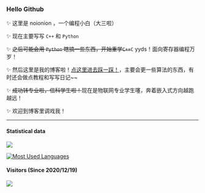 ### Hello Github

<!--
**2X-ercha/2X-ercha** is a ✨ _special_ ✨ repository because its `README.md` (this file) appears on your GitHub profile.

Here are some ideas to get you started:

- 🔭 I’m currently working on ...
- 🌱 I’m currently learning ...
- 👯 I’m looking to collaborate on ...
- 🤔 I’m looking for help with ...
- 💬 Ask me about ...
- 📫 How to reach me: ...
- 😄 Pronouns: ...
- ⚡ Fun fact: ...
-->

✨ 这里是 noionion ，一个编程小白（大三啦）

✨ 现在主要写写 `C++` 和 `Python`

✨ ~~之后可能会用 `Python` 瞎搞一些东西，开始重学`C++`~~`C` yyds！面向寄存器编程万岁！

✨ 然后这里是我的博客啦！[点这里进去踩一踩！](https://noionion.top)，主要会更一些算法的东西，有时还会做点教程和写写日记~~

✨ ~~成功转专业啦，信科学生啦！~~现在是物联网专业学生噻，奔着嵌入式方向越跑越远！

✨ 欢迎到博客里调戏我！

--------

#### Statistical data

![](https://github-readme-stats.vercel.app/api?username=2X-ercha&show_icons=true&theme=tokyonight)

[![Most Used Languages](https://github-readme-stats.vercel.app/api/top-langs/?username=2X-ercha)](https://github.com/anuraghazra/github-readme-stats)

#### Visitors (Since 2020/12/19)

![](https://count.getloli.com/get/@2X-ercha?theme=gelbooru)
